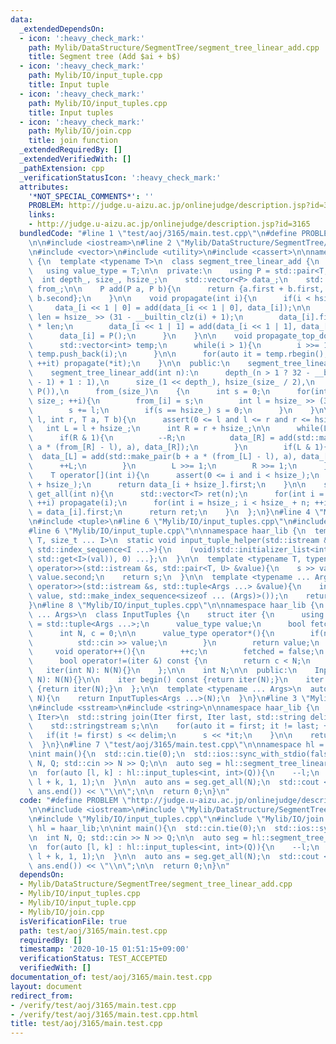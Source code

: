 ```yaml
---
data:
  _extendedDependsOn:
  - icon: ':heavy_check_mark:'
    path: Mylib/DataStructure/SegmentTree/segment_tree_linear_add.cpp
    title: Segment tree (Add $ai + b$)
  - icon: ':heavy_check_mark:'
    path: Mylib/IO/input_tuple.cpp
    title: Input tuple
  - icon: ':heavy_check_mark:'
    path: Mylib/IO/input_tuples.cpp
    title: Input tuples
  - icon: ':heavy_check_mark:'
    path: Mylib/IO/join.cpp
    title: join function
  _extendedRequiredBy: []
  _extendedVerifiedWith: []
  _pathExtension: cpp
  _verificationStatusIcon: ':heavy_check_mark:'
  attributes:
    '*NOT_SPECIAL_COMMENTS*': ''
    PROBLEM: http://judge.u-aizu.ac.jp/onlinejudge/description.jsp?id=3165
    links:
    - http://judge.u-aizu.ac.jp/onlinejudge/description.jsp?id=3165
  bundledCode: "#line 1 \"test/aoj/3165/main.test.cpp\"\n#define PROBLEM \"http://judge.u-aizu.ac.jp/onlinejudge/description.jsp?id=3165\"\
    \n\n#include <iostream>\n#line 2 \"Mylib/DataStructure/SegmentTree/segment_tree_linear_add.cpp\"\
    \n#include <vector>\n#include <utility>\n#include <cassert>\n\nnamespace haar_lib\
    \ {\n  template <typename T>\n  class segment_tree_linear_add {\n  public:\n \
    \   using value_type = T;\n\n  private:\n    using P = std::pair<T, T>;\n\n  \
    \  int depth_, size_, hsize_;\n    std::vector<P> data_;\n    std::vector<int>\
    \ from_;\n\n    P add(P a, P b){\n      return {a.first + b.first, a.second +\
    \ b.second};\n    }\n\n    void propagate(int i){\n      if(i < hsize_){\n   \
    \     data_[i << 1 | 0] = add(data_[i << 1 | 0], data_[i]);\n\n        const int\
    \ len = hsize_ >> (31 - __builtin_clz(i) + 1);\n        data_[i].first += data_[i].second\
    \ * len;\n        data_[i << 1 | 1] = add(data_[i << 1 | 1], data_[i]);\n\n  \
    \      data_[i] = P();\n      }\n    }\n\n    void propagate_top_down(int i){\n\
    \      std::vector<int> temp;\n      while(i > 1){\n        i >>= 1;\n       \
    \ temp.push_back(i);\n      }\n\n      for(auto it = temp.rbegin(); it != temp.rend();\
    \ ++it) propagate(*it);\n    }\n\n  public:\n    segment_tree_linear_add(){}\n\
    \    segment_tree_linear_add(int n):\n      depth_(n > 1 ? 32 - __builtin_clz(n\
    \ - 1) + 1 : 1),\n      size_(1 << depth_), hsize_(size_ / 2),\n      data_(size_,\
    \ P()),\n      from_(size_)\n    {\n      int s = 0;\n      for(int i = 1; i <\
    \ size_; ++i){\n        from_[i] = s;\n        int l = hsize_ >> (31 - __builtin_clz(i));\n\
    \        s += l;\n        if(s == hsize_) s = 0;\n      }\n    }\n\n    void update(int\
    \ l, int r, T a, T b){\n      assert(0 <= l and l <= r and r <= hsize_);\n   \
    \   int L = l + hsize_;\n      int R = r + hsize_;\n\n      while(L < R){\n  \
    \      if(R & 1){\n          --R;\n          data_[R] = add(std::make_pair(b +\
    \ a * (from_[R] - l), a), data_[R]);\n        }\n        if(L & 1){\n        \
    \  data_[L] = add(std::make_pair(b + a * (from_[L] - l), a), data_[L]);\n    \
    \      ++L;\n        }\n        L >>= 1;\n        R >>= 1;\n      }\n    }\n\n\
    \    T operator[](int i){\n      assert(0 <= i and i < hsize_);\n      propagate_top_down(i\
    \ + hsize_);\n      return data_[i + hsize_].first;\n    }\n\n    std::vector<T>\
    \ get_all(int n){\n      std::vector<T> ret(n);\n      for(int i = 1; i < hsize_;\
    \ ++i) propagate(i);\n      for(int i = hsize_; i < hsize_ + n; ++i) ret[i - hsize_]\
    \ = data_[i].first;\n      return ret;\n    }\n  };\n}\n#line 4 \"Mylib/IO/input_tuples.cpp\"\
    \n#include <tuple>\n#line 6 \"Mylib/IO/input_tuples.cpp\"\n#include <initializer_list>\n\
    #line 6 \"Mylib/IO/input_tuple.cpp\"\n\nnamespace haar_lib {\n  template <typename\
    \ T, size_t ... I>\n  static void input_tuple_helper(std::istream &s, T &val,\
    \ std::index_sequence<I ...>){\n    (void)std::initializer_list<int>{(void(s >>\
    \ std::get<I>(val)), 0) ...};\n  }\n\n  template <typename T, typename U>\n  std::istream&\
    \ operator>>(std::istream &s, std::pair<T, U> &value){\n    s >> value.first >>\
    \ value.second;\n    return s;\n  }\n\n  template <typename ... Args>\n  std::istream&\
    \ operator>>(std::istream &s, std::tuple<Args ...> &value){\n    input_tuple_helper(s,\
    \ value, std::make_index_sequence<sizeof ... (Args)>());\n    return s;\n  }\n\
    }\n#line 8 \"Mylib/IO/input_tuples.cpp\"\n\nnamespace haar_lib {\n  template <typename\
    \ ... Args>\n  class InputTuples {\n    struct iter {\n      using value_type\
    \ = std::tuple<Args ...>;\n      value_type value;\n      bool fetched = false;\n\
    \      int N, c = 0;\n\n      value_type operator*(){\n        if(not fetched){\n\
    \          std::cin >> value;\n        }\n        return value;\n      }\n\n \
    \     void operator++(){\n        ++c;\n        fetched = false;\n      }\n\n\
    \      bool operator!=(iter &) const {\n        return c < N;\n      }\n\n   \
    \   iter(int N): N(N){}\n    };\n\n    int N;\n\n  public:\n    InputTuples(int\
    \ N): N(N){}\n\n    iter begin() const {return iter(N);}\n    iter end() const\
    \ {return iter(N);}\n  };\n\n  template <typename ... Args>\n  auto input_tuples(int\
    \ N){\n    return InputTuples<Args ...>(N);\n  }\n}\n#line 3 \"Mylib/IO/join.cpp\"\
    \n#include <sstream>\n#include <string>\n\nnamespace haar_lib {\n  template <typename\
    \ Iter>\n  std::string join(Iter first, Iter last, std::string delim = \" \"){\n\
    \    std::stringstream s;\n\n    for(auto it = first; it != last; ++it){\n   \
    \   if(it != first) s << delim;\n      s << *it;\n    }\n\n    return s.str();\n\
    \  }\n}\n#line 7 \"test/aoj/3165/main.test.cpp\"\n\nnamespace hl = haar_lib;\n\
    \nint main(){\n  std::cin.tie(0);\n  std::ios::sync_with_stdio(false);\n\n  int\
    \ N, Q; std::cin >> N >> Q;\n\n  auto seg = hl::segment_tree_linear_add<int64_t>(N);\n\
    \n  for(auto [l, k] : hl::input_tuples<int, int>(Q)){\n    --l;\n    seg.update(l,\
    \ l + k, 1, 1);\n  }\n\n  auto ans = seg.get_all(N);\n  std::cout << hl::join(ans.begin(),\
    \ ans.end()) << \"\\n\";\n\n  return 0;\n}\n"
  code: "#define PROBLEM \"http://judge.u-aizu.ac.jp/onlinejudge/description.jsp?id=3165\"\
    \n\n#include <iostream>\n#include \"Mylib/DataStructure/SegmentTree/segment_tree_linear_add.cpp\"\
    \n#include \"Mylib/IO/input_tuples.cpp\"\n#include \"Mylib/IO/join.cpp\"\n\nnamespace\
    \ hl = haar_lib;\n\nint main(){\n  std::cin.tie(0);\n  std::ios::sync_with_stdio(false);\n\
    \n  int N, Q; std::cin >> N >> Q;\n\n  auto seg = hl::segment_tree_linear_add<int64_t>(N);\n\
    \n  for(auto [l, k] : hl::input_tuples<int, int>(Q)){\n    --l;\n    seg.update(l,\
    \ l + k, 1, 1);\n  }\n\n  auto ans = seg.get_all(N);\n  std::cout << hl::join(ans.begin(),\
    \ ans.end()) << \"\\n\";\n\n  return 0;\n}\n"
  dependsOn:
  - Mylib/DataStructure/SegmentTree/segment_tree_linear_add.cpp
  - Mylib/IO/input_tuples.cpp
  - Mylib/IO/input_tuple.cpp
  - Mylib/IO/join.cpp
  isVerificationFile: true
  path: test/aoj/3165/main.test.cpp
  requiredBy: []
  timestamp: '2020-10-15 01:51:15+09:00'
  verificationStatus: TEST_ACCEPTED
  verifiedWith: []
documentation_of: test/aoj/3165/main.test.cpp
layout: document
redirect_from:
- /verify/test/aoj/3165/main.test.cpp
- /verify/test/aoj/3165/main.test.cpp.html
title: test/aoj/3165/main.test.cpp
---
```

